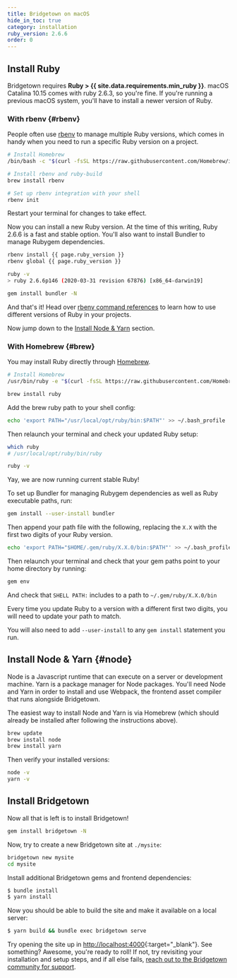 ```yaml
---
title: Bridgetown on macOS
hide_in_toc: true
category: installation
ruby_version: 2.6.6
order: 0
---
```


## Install Ruby

Bridgetown requires **Ruby > {{ site.data.requirements.min_ruby }}**.
macOS Catalina 10.15 comes with ruby 2.6.3, so you're fine.
If you're running a previous macOS system, you'll have to install a newer version of Ruby.

### With rbenv {#rbenv}

People often use [rbenv](https://github.com/rbenv/rbenv) to manage multiple
Ruby versions, which comes in handy when you need to run a specific Ruby version on a project.

```sh
# Install Homebrew
/bin/bash -c "$(curl -fsSL https://raw.githubusercontent.com/Homebrew/install/master/install.sh)"

# Install rbenv and ruby-build
brew install rbenv

# Set up rbenv integration with your shell
rbenv init
```

Restart your terminal for changes to take effect.

Now you can install a new Ruby version. At the time of this writing, Ruby 2.6.6 is a fast and stable option. You'll also want to install Bundler to manage Rubygem dependencies.

```sh
rbenv install {{ page.ruby_version }}
rbenv global {{ page.ruby_version }}

ruby -v
> ruby 2.6.6p146 (2020-03-31 revision 67876) [x86_64-darwin19]

gem install bundler -N
```

And that's it! Head over [rbenv command references](https://github.com/rbenv/rbenv#command-reference) to learn how to use different versions of Ruby in your projects.

Now jump down to the [Install Node & Yarn](#node) section.

### With Homebrew {#brew}

You may install Ruby directly through [Homebrew](https://brew.sh).

```sh
# Install Homebrew
/usr/bin/ruby -e "$(curl -fsSL https://raw.githubusercontent.com/Homebrew/install/master/install)"

brew install ruby
```

Add the brew ruby path to your shell config:

```sh
echo 'export PATH="/usr/local/opt/ruby/bin:$PATH"' >> ~/.bash_profile
```

Then relaunch your terminal and check your updated Ruby setup:

```sh
which ruby
# /usr/local/opt/ruby/bin/ruby

ruby -v
```

Yay, we are now running current stable Ruby!

To set up Bundler for managing Rubygem dependencies as well as Ruby executable paths, run:

```sh
gem install --user-install bundler
```

Then append your path file with the following, replacing the `X.X` with the first two digits of your Ruby version.

```sh
echo 'export PATH="$HOME/.gem/ruby/X.X.0/bin:$PATH"' >> ~/.bash_profile
```

Then relaunch your terminal and check that your gem paths point to your home directory by running:

```sh
gem env
```

And check that `SHELL PATH:` includes to a path to `~/.gem/ruby/X.X.0/bin`

<div class="note" markdown="1">
Every time you update Ruby to a version with a different first two digits, you will need to update your path to match.

You will also need to add `--user-install` to any `gem install` statement you run.
</div>

## Install Node & Yarn {#node}

Node is a Javascript runtime that can execute on a server or development machine. Yarn is a package manager for Node packages. You'll need Node and Yarn in order to install and use Webpack, the frontend asset compiler that runs alongside Bridgetown.

The easiest way to install Node and Yarn is via Homebrew (which should already be installed after following the instructions above).

```sh
brew update
brew install node
brew install yarn
```

Then verify your installed versions:

```sh
node -v
yarn -v
```

## Install Bridgetown

Now all that is left is to install Bridgetown!

```sh
gem install bridgetown -N
```

Now, try to create a new Bridgetown site at `./mysite`:

```sh
bridgetown new mysite
cd mysite
```

Install additional Bridgetown gems and frontend dependencies:

```sh
$ bundle install
$ yarn install
```

Now you should be able to build the site and make it available on a local server:

```sh
$ yarn build && bundle exec bridgetown serve
```

Try opening the site up in [http://localhost:4000](http://localhost:4000){:target="_blank"}. See something? Awesome, you're ready to roll! If not, try revisiting your installation and setup steps, and if all else fails, [reach out to the Bridgetown community for support](/docs/community/).
